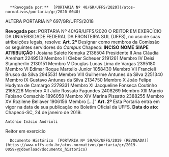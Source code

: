       **Revogada por:**  [PORTARIA Nº 40/GR/UFFS/2020](/atos-normativos/portaria/gr/2020-0040) 

   ALTERA PORTARIA Nº 697/GR/UFFS/2018  

 **Revogada por:**  PORTARIA Nº 40/GR/UFFS/2020 O REITOR EM EXERCÍCIO DA UNIVERSIDADE FEDERAL DA FRONTEIRA SUL (UFFS), no uso de suas atribuições legais, resolve: **Art. 2º**  Designar como membros da Comissão os seguintes servidores do *Campus*  Chapecó:      **INCISO**   **NOME**   **SIAPE**   **ATRIBUIÇÃO**     I   Josiana Salete Kempka   2136504   Presidente     II   Ana Cláudia Arenhart   2249513   Membro     III   Cleber Scheuer   2191261   Membro     IV   Deisi Stangherlin   2130151   Membro     V   Douglas Lucas Lima de Vargas   2395180   Membro     VI   Edimar Roque Martello Junior   1058430   Membro     VII   Francieli Brusco da Silva   2945531   Membro     VIII   Guilherme Antunes da Silva   2251340   Membro     IX   Gustavo Antunes da Silva   2134750   Membro     X   João Felipe Hudyma de Camargo   2279331   Membro     XI   Jacqueline Fonseca Coutinho   2165226   Membro     XII   Julie Rossato Fagundes   2408269   Membro     XIII   Marcio Fabiano Comachio   1896058   Membro     XIV   Marina Pissatto   2388255   Membro     XV   Rozilene Bellaver   1906156   Membro     [...]” **Art. 2º**  Esta Portaria entra em vigor na data de sua publicação no Boletim Oficial da UFFS.        **Data do ato:** Chapecó-SC, 24 de janeiro de 2019.   
 

    Antônio Inácio Andrioli   
 Reitor em exercício 

      Documento Histórico  [PORTARIA Nº 59/GR/UFFS/2019 (REVOGADA)](https://www.uffs.edu.br/atos-normativos/portaria/gr/2019-0059/@@download/documento_historico)     
      